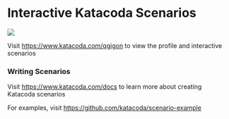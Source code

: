 # Interactive Katacoda Scenarios

[![](http://shields.katacoda.com/katacoda/qgigon/count.svg)](https://www.katacoda.com/qgigon "Get your profile on Katacoda.com")

Visit https://www.katacoda.com/qgigon to view the profile and interactive scenarios

### Writing Scenarios
Visit https://www.katacoda.com/docs to learn more about creating Katacoda scenarios

For examples, visit https://github.com/katacoda/scenario-example
